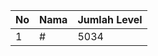 | No | Nama            | Jumlah Level |
|----|-----------------|--------------|
| 1  | #    |    5034        |
